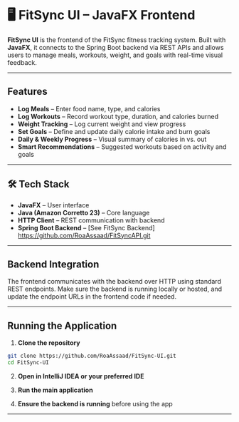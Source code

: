# 🖥️ FitSync UI – JavaFX Frontend

**FitSync UI** is the frontend of the FitSync fitness tracking system. Built with **JavaFX**, it connects to the Spring Boot backend via REST APIs and allows users to manage meals, workouts, weight, and goals with real-time visual feedback.

---

##  Features

-  **Log Meals** – Enter food name, type, and calories
-  **Log Workouts** – Record workout type, duration, and calories burned
-  **Weight Tracking** – Log current weight and view progress
-  **Set Goals** – Define and update daily calorie intake and burn goals
-  **Daily & Weekly Progress** – Visual summary of calories in vs. out
-  **Smart Recommendations** – Suggested workouts based on activity and goals

---

## 🛠️ Tech Stack

- **JavaFX** – User interface
- **Java (Amazon Corretto 23)** – Core language
- **HTTP Client** – REST communication with backend
- **Spring Boot Backend** – [See FitSync Backend] https://github.com/RoaAssaad/FitSyncAPI.git

---

##  Backend Integration

The frontend communicates with the backend over HTTP using standard REST endpoints. Make sure the backend is running locally or hosted, and update the endpoint URLs in the frontend code if needed.

---

##  Running the Application

1. **Clone the repository**
```bash
git clone https://github.com/RoaAssaad/FitSync-UI.git
cd FitSync-UI
```

2. **Open in IntelliJ IDEA or your preferred IDE**

3. **Run the main application**

4. **Ensure the backend is running** before using the app

---

